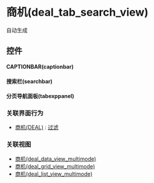 # 商机(deal_tab_search_view)  <!-- {docsify-ignore-all} -->


自动生成



## 控件
#### CAPTIONBAR(captionbar)
#### 搜索栏(searchbar)
#### 分页导航面板(tabexppanel)


### 关联界面行为
  * [商机(DEAL)](module/crm/deal) : [过滤](module/crm/deal#界面行为)

### 关联视图
  * [商机(deal_data_view_multimode)](app/view/deal_data_view_multimode)
  * [商机(deal_grid_view_multimode)](app/view/deal_grid_view_multimode)
  * [商机(deal_list_view_multimode)](app/view/deal_list_view_multimode)

<script>
 const { createApp } = Vue
  createApp({
    data() {
      return {

      }
    }
  }).use(ElementPlus).mount('#app')
</script>
